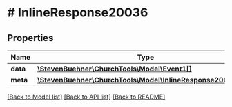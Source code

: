 # # InlineResponse20036

## Properties

Name | Type | Description | Notes
------------ | ------------- | ------------- | -------------
**data** | [**\StevenBuehner\ChurchTools\Model\Event1[]**](Event1.md) |  | [optional]
**meta** | [**\StevenBuehner\ChurchTools\Model\InlineResponse20036Meta**](InlineResponse20036Meta.md) |  | [optional]

[[Back to Model list]](../../README.md#models) [[Back to API list]](../../README.md#endpoints) [[Back to README]](../../README.md)
